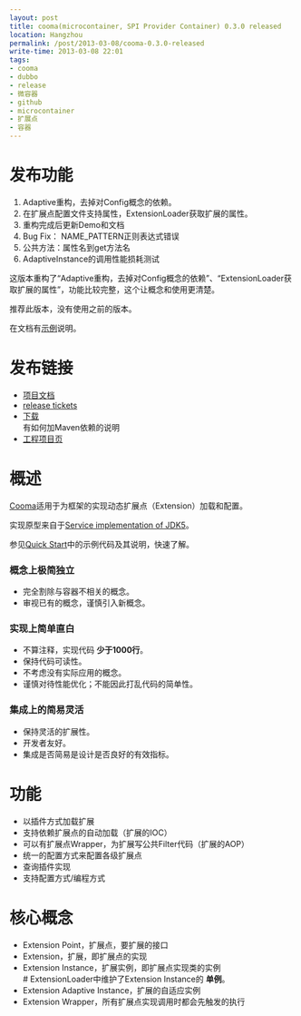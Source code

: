 ```yaml
---
layout: post
title: cooma(microcontainer, SPI Provider Container) 0.3.0 released
location: Hangzhou
permalink: /post/2013-03-08/cooma-0.3.0-released
write-time: 2013-03-08 22:01
tags:
- cooma
- dubbo
- release
- 微容器
- github
- microcontainer
- 扩展点
- 容器
---
```


发布功能
==================

1. Adaptive重构，去掉对Config概念的依赖。
1. 在扩展点配置文件支持属性，ExtensionLoader获取扩展的属性。
1. 重构完成后更新Demo和文档
1. Bug Fix： NAME_PATTERN正则表达式错误
1. 公共方法：属性名到get方法名
1. AdaptiveInstance的调用性能损耗测试

这版本重构了“Adaptive重构，去掉对Config概念的依赖”、“ExtensionLoader获取扩展的属性”，功能比较完整，这个让概念和使用更清楚。

推荐此版本，没有使用之前的版本。

在文档有[示例](https://github.com/alibaba/cooma/wiki/QuickStart)说明。

发布链接
==================

- [项目文档](https://github.com/alibaba/cooma/wiki)  
- [release tickets](https://github.com/alibaba/cooma/issues?milestone=6&state=closed)
- [下载](https://github.com/alibaba/cooma/wiki/Download)  
有如何加Maven依赖的说明
- [工程项目页](https://github.com/alibaba/cooma)

<!--excerpt-->

概述
==========================

[Cooma](https://github.com/metaframe/cooma/wiki)适用于为框架的实现动态扩展点（Extension）加载和配置。

实现原型来自于[Service implementation of JDK5](http://java.sun.com/j2se/1.5.0/docs/guide/jar/jar.html#Service%20Provider)。

参见[Quick Start](https://github.com/metaframe/cooma/wiki/QuickStart)中的示例代码及其说明，快速了解。

### 概念上极简独立

* 完全割除与容器不相关的概念。
* 审视已有的概念，谨慎引入新概念。

### 实现上简单直白

* 不算注释，实现代码 **少于1000行**。
* 保持代码可读性。
* 不考虑没有实际应用的概念。
* 谨慎对待性能优化；不能因此打乱代码的简单性。

### 集成上的简易灵活

* 保持灵活的扩展性。
* 开发者友好。
* 集成是否简易是设计是否良好的有效指标。

功能
==========================

* 以插件方式加载扩展
* 支持依赖扩展点的自动加载（扩展的IOC）
* 可以有扩展点Wrapper，为扩展写公共Filter代码（扩展的AOP）
* 统一的配置方式来配置各级扩展点
* 查询插件实现
* 支持配置方式/编程方式

核心概念
===========================

- Extension Point，扩展点，要扩展的接口
- Extension，扩展，即扩展点的实现
- Extension Instance，扩展实例，即扩展点实现类的实例  
\# ExtensionLoader中维护了Extension Instance的 **单例**。
- Extension Adaptive Instance，扩展的自适应实例
- Extension Wrapper，所有扩展点实现调用时都会先触发的执行
